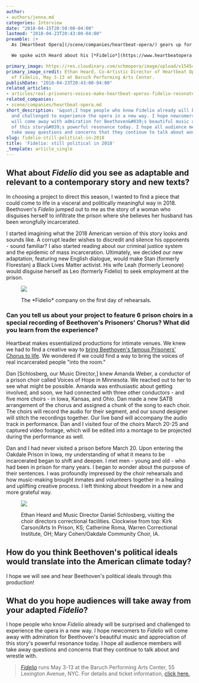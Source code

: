 ```yaml
---
author:
- authors/jenna.md
categories: Interview
date: "2018-04-15T20:50:00-04:00"
lastmod: "2018-04-23T20:43:00-04:00"
preamble: |+
  As [Heartbeat Opera](/scene/companies/heartbeat-opera/) gears up for its fourth annual [Spring Festival](http://www.heartbeatopera.org/spring-festival-2018/), Artistic Director Ethan Heard is in rehearsals for his poignant adaptation of Beethoven's only opera, [*Fidelio*](https://www.heartbeatopera.org/fidelio) (**May 3-13**). Heard has written new English dialogue with Marcus Scott to bring the story of political prisoners into 2018; Heartbeat Opera's production features a primarily black cast, and a true "Prisoners' Chorus" of incarcerated members of 6 prison choirs across the Midwest.

  We spoke with Heard about his [*Fidelio*](https://www.heartbeatopera.org/fidelio), and the unique research he did on the opera's relevant themes.

primary_image: https://res.cloudinary.com/schmopera/image/upload/v1545409169/media/webhook-uploads/1523839803758/sqEthanHeard.jpg.jpg
primary_image_credit: Ethan Heard, Co-Artistic Director of Heartbeat Opera and director
  of Fidelio, May 3-13 at Baruch Performing Arts Center.
publishDate: "2018-04-23T20:43:00-04:00"
related_articles:
- articles/real-prisoners-voices-make-heartbeat-operas-fidelio-resonate.md
related_companies:
- scene/companies/heartbeat-opera.md
short_description: '&quot;I hope people who know Fidelio already will be surprised
  and challenged to experience the opera in a new way. I hope newcomers to Fidelio
  will come away with admiration for Beethoven&#039;s beautiful music and appreciation
  of this story&#039;s powerful resonance today. I hope all audience members will
  take away questions and concerns that they continue to talk about and wrestle with.&quot;'
slug: fidelio-still-political-in-2018
title: 'Fidelio: still political in 2018'
_template: article_single
---
```


## What about *Fidelio* did you see as adaptable and relevant to a contemporary story and new texts?

In choosing a project to direct this season, I wanted to find a piece that could come to life in a visceral and politically meaningful way in 2018. Beethoven's *Fidelio* jumped out to me as the story of a woman who disguises herself to infiltrate the prison where she believes her husband has been wrongfully incarcerated. 

I started imagining what the 2018 American version of this story looks and sounds like. A corrupt leader wishes to discredit and silence his opponents - sound familiar? I also started reading about our criminal justice system and the epidemic of mass incarceration. Ultimately, we decided our new adaptation, featuring new English dialogue, would make Stan (formerly Florestan) a Black Lives Matter activist. His wife Leah (formerly Leonore) would disguise herself as Leo (formerly Fidelio) to seek employment at the prison.

<figure data-type="image">

![](https://res.cloudinary.com/schmopera/image/upload/v1545409169/media/webhook-uploads/1523839396204/FidelioCompanyFirstDay.jpg.jpg)

<figcaption>The *Fidelio* company on the first day of rehearsals.</figcaption>
</figure>
 
### Can you tell us about your project to feature 6 prison choirs in a special recording of Beethoven's Prisoners' Chorus? What did you learn from the experience?

Heartbeat makes essentialized productions for intimate venues. We knew we had to find a creative way to [bring Beethoven's famous Prisoners' Chorus to life](https://www.press-citizen.com/story/news/education/university-of-iowa/2018/03/21/oakdale-iowa-prison-choir-new-york-opera-heartbeat-opera/445862002/). We wondered if we could find a way to bring the voices of real incarcerated people "into the room." 

Dan [Schlosberg, our Music Director,] knew Amanda Weber, a conductor of a prison choir called Voices of Hope in Minnesota. We reached out to her to see what might be possible. Amanda was enthusiastic about getting involved, and soon, we had connected with three other conductors - and five more choirs - in Iowa, Kansas, and Ohio. Dan made a new SATB arrangement of the chorus and assigned a chunk of the song to each choir. The choirs will record the audio for their segment, and our sound designer will stitch the recordings together. Our live band will accompany the audio track in performance. Dan and I visited four of the choirs March 20-25 and captured video footage, which will be edited into a montage to be projected during the performance as well.

Dan and I had never visited a prison before March 20. Upon entering the Oakdale Prison in Iowa, my understanding of what it means to be incarcerated began to shift and deepen. I met men - young and old - who had been in prison for many years. I began to wonder about the purpose of their sentences. I was profoundly impressed by the choir rehearsals and how music-making brought inmates and volunteers together in a healing and uplifting creative process. I left thinking about freedom in a new and more grateful way.

<figure data-type="image">

![](https://res.cloudinary.com/schmopera/image/upload/v1545409169/media/webhook-uploads/1523839404374/HeartbeatOperaFidelio.jpg.jpg)

<figcaption>Ethan Heard and Music Director Daniel Schlosberg, visiting the choir directors correctional facilities. Clockwise from top: Kirk Carson/Arts In Prison, KS; Catherine Roma, Warren Correctional Institute, OH; Mary Cohen/Oakdale Community Choir, IA.</figcaption>
</figure>

## How do you think Beethoven's political ideals would translate into the American climate today?

I hope we will see and hear Beethoven's political ideals through this production! 

## What do you hope audiences will take away from your adapted *Fidelio*?

I hope people who know *Fidelio* already will be surprised and challenged to experience the opera in a new way. I hope newcomers to *Fidelio* will come away with admiration for Beethoven's beautiful music and appreciation of this story's powerful resonance today. I hope all audience members will take away questions and concerns that they continue to talk about and wrestle with.

>[*Fidelio*](https://www.heartbeatopera.org/fidelio) runs May 3-13 at the Baruch Performing Arts Center, 55 Lexington Avenue, NYC. For details and ticket information, [click here.](https://www.heartbeatopera.org/fidelio)
